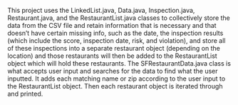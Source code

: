 This project uses the LinkedList.java, Data.java, Inspection.java, Restaurant.java, and the RestaurantList.java classes to collectively
store the data from the CSV file and retain information that is necessary and that doesn’t have certain missing info, 
such as the date, the inspection results (which include the score, inspection date, risk, and violation), 
and store all of these inspections into a separate restaurant object (depending on the location) and those 
restaurants will then be added to the RestaurantList object which will hold these restaurants. 
The SFRestaurantData.java class is what accepts user input and searches for the data to find what the user inputted. 
It adds each matching name or zip according to the user input to the RestaurantList object. Then each restaurant object is iterated through and printed.
